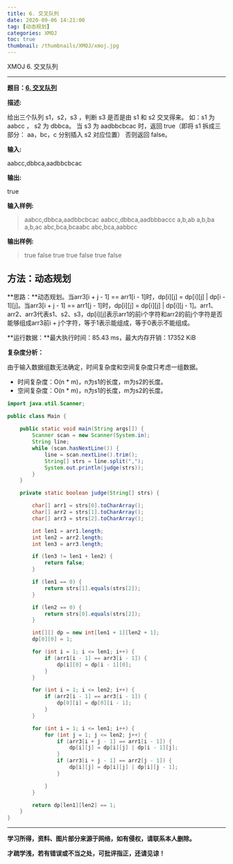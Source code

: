 ```yaml
---
title: 6. 交叉队列
date: 2020-09-06 14:21:00
tag: [动态规划]
categories: XMOJ
toc: true
thumbnail: /thumbnails/XMOJ/xmoj.jpg
---
```


XMOJ  6. 交叉队列

<!--more-->

---

**题目：[6. 交叉队列](https://code.mi.com/problem/list/view?id=6)**

**描述:**

给出三个队列 s1，s2，s3 ，判断 s3 是否是由 s1 和 s2 交叉得来。 如：s1 为 aabcc ， s2 为 dbbca。 当 s3 为 aadbbcbcac 时，返回 true（即将 s1 拆成三部分： aa，bc，c 分别插入 s2 对应位置） 否则返回 false。

**输入:**

aabcc,dbbca,aadbbcbcac

**输出:**

true

**输入样例:**

> aabcc,dbbca,aadbbcbcac
> aabcc,dbbca,aadbbbaccc
> a,b,ab
> a,b,ba
> a,b,ac
> abc,bca,bcaabc
> abc,bca,aabbcc

**输出样例:**

> true
> false
> true
> true
> false
> true
> false

## 方法：动态规划

**思路：**动态规划。当arr3[i + j - 1] == arr1[i - 1]时，dp[i][j] = dp[i][j] | dp[i - 1][j]。当arr3[i + j - 1] == arr1[j - 1]时，dp[i][j] = dp[i][j] | dp[i][j - 1]。arr1、arr2、arr3代表s1、s2、s3，dp[i][j]表示arr1的前i个字符和arr2的前j个字符是否能够组成arr3前i + j个字符，等于1表示能组成，等于0表示不能组成。

**运行数据：**最大执行时间：85.43 ms，最大内存开销：17352 KiB

**复杂度分析：**

由于输入数据组数无法确定，时间复杂度和空间复杂度只考虑一组数据。
* 时间复杂度：O(n * m)，n为s1的长度，m为s2的长度。
* 空间复杂度：O(n * m)，n为s1的长度，m为s2的长度。

```java
import java.util.Scanner;

public class Main {
    
    public static void main(String args[]) {
        Scanner scan = new Scanner(System.in);
        String line;
        while (scan.hasNextLine()) {
            line = scan.nextLine().trim();
            String[] strs = line.split(",");
            System.out.println(judge(strs));
        }
    }

    private static boolean judge(String[] strs) {

        char[] arr1 = strs[0].toCharArray();
        char[] arr2 = strs[1].toCharArray();
        char[] arr3 = strs[2].toCharArray();

        int len1 = arr1.length;
        int len2 = arr2.length;
        int len3 = arr3.length;

        if (len3 != len1 + len2) {
            return false;
        }

        if (len1 == 0) {
            return strs[1].equals(strs[2]);
        }

        if (len2 == 0) {
            return strs[0].equals(strs[2]);
        }

        int[][] dp = new int[len1 + 1][len2 + 1];
        dp[0][0] = 1;

        for (int i = 1; i <= len1; i++) {
            if (arr1[i - 1] == arr3[i - 1]) {
                dp[i][0] = dp[i - 1][0];
            }
        }

        for (int i = 1; i <= len2; i++) {
            if (arr2[i - 1] == arr3[i - 1]) {
                dp[0][i] = dp[0][i - 1];
            }
        }

        for (int i = 1; i <= len1; i++) {
            for (int j = 1; j <= len2; j++) {
                if (arr3[i + j - 1] == arr1[i - 1]) {
                    dp[i][j] = dp[i][j] | dp[i - 1][j];
                }
                if (arr3[i + j - 1] == arr2[j - 1]) {
                    dp[i][j] = dp[i][j] | dp[i][j - 1];
                }

            }
        }

        return dp[len1][len2] == 1;
    }
}
```

---

**学习所得，资料、图片部分来源于网络，如有侵权，请联系本人删除。**

**才疏学浅，若有错误或不当之处，可批评指正，还请见谅！**